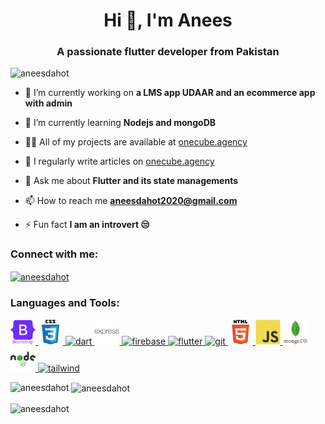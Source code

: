 <h1 align="center">Hi 👋, I'm Anees</h1>
<h3 align="center">A passionate flutter developer from Pakistan</h3>

<p align="left"> <img src="https://komarev.com/ghpvc/?username=aneesdahot&label=Profile%20views&color=0e75b6&style=flat" alt="aneesdahot" /> </p>


- 🔭 I’m currently working on **a LMS app UDAAR and an ecommerce app with admin**

- 🌱 I’m currently learning **Nodejs and mongoDB**

- 👨‍💻 All of my projects are available at [onecube.agency](onecube.agency)

- 📝 I regularly write articles on [onecube.agency](onecube.agency)

- 💬 Ask me about **Flutter and its state managements**

- 📫 How to reach me **aneesdahot2020@gmail.com**

- ⚡ Fun fact **I am an introvert 😒**

<h3 align="left">Connect with me:</h3>
<p align="left">
<a href="https://linkedin.com/in/aneesdahot" target="blank"><img align="center" src="https://raw.githubusercontent.com/rahuldkjain/github-profile-readme-generator/master/src/images/icons/Social/linked-in-alt.svg" alt="aneesdahot" height="30" width="40" /></a>
</p>

<h3 align="left">Languages and Tools:</h3>
<p align="left"> <a href="https://getbootstrap.com" target="_blank" rel="noreferrer"> <img src="https://raw.githubusercontent.com/devicons/devicon/master/icons/bootstrap/bootstrap-plain-wordmark.svg" alt="bootstrap" width="40" height="40"/> </a> <a href="https://www.w3schools.com/css/" target="_blank" rel="noreferrer"> <img src="https://raw.githubusercontent.com/devicons/devicon/master/icons/css3/css3-original-wordmark.svg" alt="css3" width="40" height="40"/> </a> <a href="https://dart.dev" target="_blank" rel="noreferrer"> <img src="https://www.vectorlogo.zone/logos/dartlang/dartlang-icon.svg" alt="dart" width="40" height="40"/> </a> <a href="https://expressjs.com" target="_blank" rel="noreferrer"> <img src="https://raw.githubusercontent.com/devicons/devicon/master/icons/express/express-original-wordmark.svg" alt="express" width="40" height="40"/> </a> <a href="https://firebase.google.com/" target="_blank" rel="noreferrer"> <img src="https://www.vectorlogo.zone/logos/firebase/firebase-icon.svg" alt="firebase" width="40" height="40"/> </a> <a href="https://flutter.dev" target="_blank" rel="noreferrer"> <img src="https://www.vectorlogo.zone/logos/flutterio/flutterio-icon.svg" alt="flutter" width="40" height="40"/> </a> <a href="https://git-scm.com/" target="_blank" rel="noreferrer"> <img src="https://www.vectorlogo.zone/logos/git-scm/git-scm-icon.svg" alt="git" width="40" height="40"/> </a> <a href="https://www.w3.org/html/" target="_blank" rel="noreferrer"> <img src="https://raw.githubusercontent.com/devicons/devicon/master/icons/html5/html5-original-wordmark.svg" alt="html5" width="40" height="40"/> </a> <a href="https://developer.mozilla.org/en-US/docs/Web/JavaScript" target="_blank" rel="noreferrer"> <img src="https://raw.githubusercontent.com/devicons/devicon/master/icons/javascript/javascript-original.svg" alt="javascript" width="40" height="40"/> </a> <a href="https://www.mongodb.com/" target="_blank" rel="noreferrer"> <img src="https://raw.githubusercontent.com/devicons/devicon/master/icons/mongodb/mongodb-original-wordmark.svg" alt="mongodb" width="40" height="40"/> </a> <a href="https://nodejs.org" target="_blank" rel="noreferrer"> <img src="https://raw.githubusercontent.com/devicons/devicon/master/icons/nodejs/nodejs-original-wordmark.svg" alt="nodejs" width="40" height="40"/> </a> <a href="https://tailwindcss.com/" target="_blank" rel="noreferrer"> <img src="https://www.vectorlogo.zone/logos/tailwindcss/tailwindcss-icon.svg" alt="tailwind" width="40" height="40"/> </a> </p>

<p><img align="left" src="https://github-readme-stats.vercel.app/api/top-langs?username=anees-dahot&show_icons=true&locale=en&layout=compact" alt="aneesdahot" /></p>

<p>&nbsp;<img align="center" src="https://github-readme-stats.vercel.app/api?username=anees-dahot&show_icons=true&locale=en" alt="aneesdahot" /></p>

<p><img align="center" src="https://github-readme-streak-stats.herokuapp.com/?user=anees-dahot&" alt="aneesdahot" /></p>
